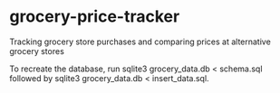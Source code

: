 # grocery-price-tracker
Tracking grocery store purchases and comparing prices at alternative grocery stores

To recreate the database, run sqlite3 grocery_data.db < schema.sql followed by sqlite3 grocery_data.db < insert_data.sql.

